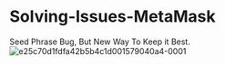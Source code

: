 # Solving-Issues-MetaMask
Seed Phrase Bug, But New Way To Keep it Best.
![e25c70d1fdfa42b5b4c1d001579040a4-0001](https://user-images.githubusercontent.com/56282088/122385215-ceed2e00-cf6c-11eb-9070-d852ac89018f.jpg)
